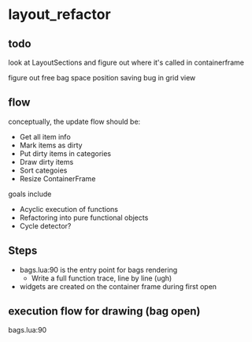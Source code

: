 # layout_refactor

## todo
look at LayoutSections and figure out where it's called in containerframe

figure out free bag space position saving bug in grid view

## flow
conceptually, the update flow should be:

* Get all item info
* Mark items as dirty
* Put dirty items in categories
* Draw dirty items
* Sort categoies
* Resize ContainerFrame

goals include

* Acyclic execution of functions
* Refactoring into pure functional objects
* Cycle detector?

## Steps
* bags.lua:90 is the entry point for bags rendering
  * Write a full function trace, line by line (ugh)
* widgets are created on the container frame during first open

## execution flow for drawing (bag open)
bags.lua:90

